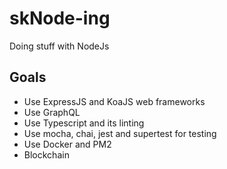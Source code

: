 # skNode-ing

Doing stuff with NodeJs

## Goals

- Use ExpressJS and KoaJS web frameworks
- Use GraphQL
- Use Typescript and its linting
- Use mocha, chai, jest and supertest for testing
- Use Docker and PM2
- Blockchain

